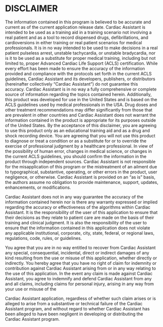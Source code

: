 # DISCLAIMER
The information contained in this program is believed to be accurate and current as of the
current application release date. Cardiac Assistant is intended to be used as a training aid in a
training scenario not involving a real patient and as a tool to record dispensed drugs,
defibrillations, and cardioversions in either training or real patient scenarios for medical
professionals. It is in no way intended to be used to make decisions in a real patient
pulseless arrest, unstable tachycardia, or unstable bradycardia, nor is it to be used as a
substitute for proper medical training, including but not limited to, proper Advanced
Cardiac Life Support (ACLS) certification. While every effort has been made to ensure
the accuracy of the information provided and compliance with the protocols set forth in
the current ACLS guidelines, Cardiac Assistant and its developers, publishers, or distributors
(hereinafter collectively “Cardiac Assistant”) do not guarantee this accuracy. Cardiac Assistant is
in no way a fully comprehensive or complete source of information regarding the topics
contained herein. Additionally, this product was developed for use in the United States
and is based on the ACLS guidelines used by medical professionals in the USA. Drug
doses and other treatment recommendations may differ significantly from those that are
prevalent in other countries and Cardiac Assistant does not warrant the information contained
in the product is appropriate for its purposes outside of the United States.
By the acceptance of this disclaimer, you are agreeing to use this product only as an
educational training aid and as a drug and shock recording device. You are agreeing that
you will not use this product to diagnose or treat a condition or as a substitute for or to
override the exercise of professional judgment by a healthcare professional. In view of
the possibility of human error, changes in medical science, or changes in the current
ACLS guidelines, you should confirm the information in the product through independent
sources. Cardiac Assistant is not responsible for the misapplication of this program or the
mistreatment of an ailment due to typographical, substantive, operating, or other errors in
the product, user negligence, or otherwise. Cardiac Assistant is provided on an “as is” basis,
the authors assume no obligation to provide maintenance, support, updates,
enhancements, or modifications.

Cardiac Assistant does not in any way guarantee the accuracy of the information contained
herein nor is there any warranty expressed or implied regarding the accuracy or
effectiveness of the algorithms within Cardiac Assistant. It is the responsibility of the user of
this application to ensure that their decisions as they relate to patient care are made on the
basis of their training and clinical judgment. It is also the responsibility of the user to
ensure that the information contained in this application does not violate any applicable
institutional, corporate, city, state, federal, or regional laws, regulations, code, rules, or
guidelines.

You agree that you are in no way entitled to recover from Cardiac Assistant any special,
consequential, incidental, direct or indirect damages of any kind resulting from the use or
misuse of this application, whether directly or indirectly. You hereby agree that you have
no right of claim for indemnity or contribution against Cardiac Assistant arising from or in
any way relating to the use of this application. In the event any claim is made against
Cardiac Assistant, you agree to indemnify and defend Cardiac Assistant from any and all claims,
including claims for personal injury, arising in any way from your use or misuse of the

Cardiac Assistant application, regardless of whether such claim arises or is alleged to arise
from a substantive or technical failure of the Cardiac Assistant program, and without regard
to whether Cardiac Assistant has been alleged to have been negligent in developing or
distributing the Cardiac Assistant program.

